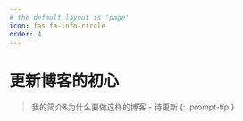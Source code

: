 ```yaml
---
# the default layout is 'page'
icon: fas fa-info-circle
order: 4
---
```


# 更新博客的初心

> 我的简介&为什么要做这样的博客 - 待更新
{: .prompt-tip }
